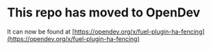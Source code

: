 # This repo has moved to OpenDev

It can now be found at [https://opendev.org/x/fuel-plugin-ha-fencing](https://opendev.org/x/fuel-plugin-ha-fencing)
